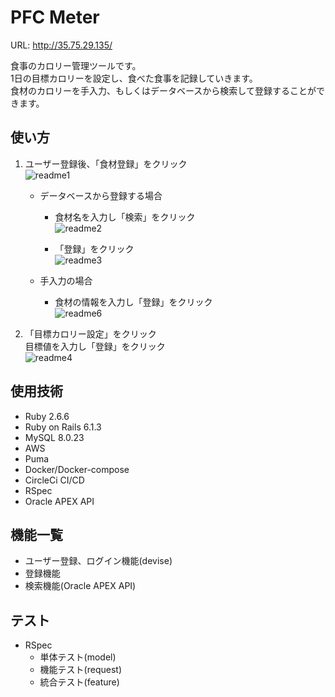 # PFC Meter
URL: http://35.75.29.135/

食事のカロリー管理ツールです。  
1日の目標カロリーを設定し、食べた食事を記録していきます。  
食材のカロリーを手入力、もしくはデータベースから検索して登録することができます。  

## 使い方

1.  ユーザー登録後、「食材登録」をクリック  
![readme1](https://user-images.githubusercontent.com/74642678/124723783-56afd200-df46-11eb-851f-714d88bb9198.png)

    - データベースから登録する場合  
        - 食材名を入力し「検索」をクリック  
        ![readme2](https://user-images.githubusercontent.com/74642678/124723904-7515cd80-df46-11eb-9f8c-061b79298812.png)

        - 「登録」をクリック  
        ![readme3](https://user-images.githubusercontent.com/74642678/124741637-e2315f00-df56-11eb-9259-516161e1626c.png)

    - 手入力の場合  
       - 食材の情報を入力し「登録」をクリック  
       ![readme6](https://user-images.githubusercontent.com/74642678/124737286-c4fa9180-df52-11eb-88f7-36001a351326.png)

2. 「目標カロリー設定」をクリック  
    目標値を入力し「登録」をクリック  
    ![readme4](https://user-images.githubusercontent.com/74642678/124724265-d3db4700-df46-11eb-8649-83b2c4ddbc1d.png)

## 使用技術

- Ruby 2.6.6
- Ruby on Rails 6.1.3
- MySQL 8.0.23
- AWS
- Puma
- Docker/Docker-compose
- CircleCi CI/CD
- RSpec
- Oracle APEX API

## 機能一覧

- ユーザー登録、ログイン機能(devise)
- 登録機能
- 検索機能(Oracle APEX API)

## テスト

- RSpec
  - 単体テスト(model)
  - 機能テスト(request)
  - 統合テスト(feature)
